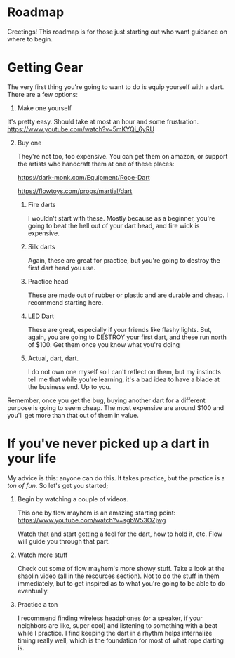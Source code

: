 # Roadmap
Greetings!  This roadmap is for those just starting out who want guidance on where to begin.

# Getting Gear
The very first thing you're going to want to do is equip yourself with a dart.  There are a few options:

1. Make one yourself

It's pretty easy.  Should take at most an hour and some frustration.
https://www.youtube.com/watch?v=5mKYQi_6yRU

2. Buy one

   They're not too, too expensive.
   You can get them on amazon, or support the artists who handcraft them at one of these places:
   
   https://dark-monk.com/Equipment/Rope-Dart
   
   https://flowtoys.com/props/martial/dart
   
   1. Fire darts
   
      I wouldn't start with these.  Mostly because as a beginner, you're going to beat the hell out of your dart head, and fire wick is expensive.
	  
   2. Silk darts
  
      Again, these are great for practice, but you're going to destroy the first dart head you use.
	  
   3. Practice head
   
      These are made out of rubber or plastic and are durable and cheap.  I recommend starting here.
	  
   4. LED Dart
   
      These are great, especially if your friends like flashy lights.  But, again, you are going to DESTROY your first dart, and these run north of $100.  Get them once you know what you're doing
	  
   5. Actual, dart, dart.
   
      I do not own one myself so I can't reflect on them, but my instincts tell me that while you're learning, it's a bad idea to have a blade at the business end.  Up to you.

Remember, once you get the bug, buying another dart for a different purpose is going to seem cheap.  The most expensive are around $100 and you'll get more than that out of them in value.


# If you've never picked up a dart in your life
My advice is this: anyone can do this.  It takes practice, but the practice is a *ton of fun*.  So let's get you started;

1. Begin by watching a couple of videos.

   This one by flow mayhem is an amazing starting point: https://www.youtube.com/watch?v=sgbW53OZjwg

   Watch that and start getting a feel for the dart, how to hold it, etc.  Flow will guide you through that part.

2. Watch more stuff

   Check out some of flow mayhem's more showy stuff.  Take a look at the shaolin video (all in the resources section). Not to do the stuff in them immediately, but to get inspired as to what you're going to be able to do eventually.

3. Practice a ton

   I recommend finding wireless headphones (or a speaker, if your neighbors are like, super cool) and listening to something with a beat while I practice. I find keeping the dart in a rhythm helps internalize timing really well, which is the foundation for most of what rope darting is.
